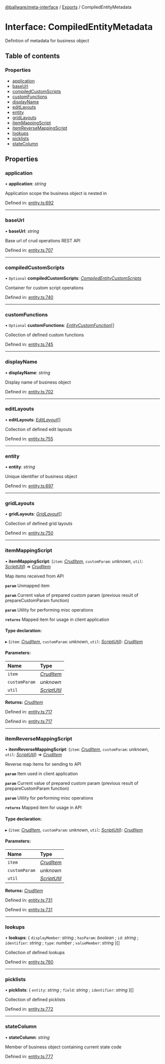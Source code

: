 [@ballware/meta-interface](../README.md) / [Exports](../modules.md) / CompiledEntityMetadata

# Interface: CompiledEntityMetadata

Defintion of metadata for business object

## Table of contents

### Properties

- [application](compiledentitymetadata.md#application)
- [baseUrl](compiledentitymetadata.md#baseurl)
- [compiledCustomScripts](compiledentitymetadata.md#compiledcustomscripts)
- [customFunctions](compiledentitymetadata.md#customfunctions)
- [displayName](compiledentitymetadata.md#displayname)
- [editLayouts](compiledentitymetadata.md#editlayouts)
- [entity](compiledentitymetadata.md#entity)
- [gridLayouts](compiledentitymetadata.md#gridlayouts)
- [itemMappingScript](compiledentitymetadata.md#itemmappingscript)
- [itemReverseMappingScript](compiledentitymetadata.md#itemreversemappingscript)
- [lookups](compiledentitymetadata.md#lookups)
- [picklists](compiledentitymetadata.md#picklists)
- [stateColumn](compiledentitymetadata.md#statecolumn)

## Properties

### application

• **application**: *string*

Application scope the business object is nested in

Defined in: [entity.ts:692](https://github.com/ballware/ballware-client/blob/37e08ea/packages/meta-interface/src/entity.ts#L692)

___

### baseUrl

• **baseUrl**: *string*

Base url of crud operations REST API

Defined in: [entity.ts:707](https://github.com/ballware/ballware-client/blob/37e08ea/packages/meta-interface/src/entity.ts#L707)

___

### compiledCustomScripts

• `Optional` **compiledCustomScripts**: [*CompiledEntityCustomScripts*](compiledentitycustomscripts.md)

Container for custom script operations

Defined in: [entity.ts:740](https://github.com/ballware/ballware-client/blob/37e08ea/packages/meta-interface/src/entity.ts#L740)

___

### customFunctions

• `Optional` **customFunctions**: [*EntityCustomFunction*](entitycustomfunction.md)[]

Collection of defined custom functions

Defined in: [entity.ts:745](https://github.com/ballware/ballware-client/blob/37e08ea/packages/meta-interface/src/entity.ts#L745)

___

### displayName

• **displayName**: *string*

Display name of business object

Defined in: [entity.ts:702](https://github.com/ballware/ballware-client/blob/37e08ea/packages/meta-interface/src/entity.ts#L702)

___

### editLayouts

• **editLayouts**: [*EditLayout*](editlayout.md)[]

Collection of defined edit layouts

Defined in: [entity.ts:755](https://github.com/ballware/ballware-client/blob/37e08ea/packages/meta-interface/src/entity.ts#L755)

___

### entity

• **entity**: *string*

Unique identifier of business object

Defined in: [entity.ts:697](https://github.com/ballware/ballware-client/blob/37e08ea/packages/meta-interface/src/entity.ts#L697)

___

### gridLayouts

• **gridLayouts**: [*GridLayout*](gridlayout.md)[]

Collection of defined grid layouts

Defined in: [entity.ts:750](https://github.com/ballware/ballware-client/blob/37e08ea/packages/meta-interface/src/entity.ts#L750)

___

### itemMappingScript

• **itemMappingScript**: (`item`: [*CrudItem*](cruditem.md), `customParam`: *unknown*, `util`: [*ScriptUtil*](scriptutil.md)) => [*CrudItem*](cruditem.md)

Map items received from API

**`param`** Unmapped item

**`param`** Current value of prepared custom param (previous result of prepareCustomParam function)

**`param`** Utility for performing misc operations

**`returns`** Mapped item for usage in client application

#### Type declaration:

▸ (`item`: [*CrudItem*](cruditem.md), `customParam`: *unknown*, `util`: [*ScriptUtil*](scriptutil.md)): [*CrudItem*](cruditem.md)

#### Parameters:

Name | Type |
:------ | :------ |
`item` | [*CrudItem*](cruditem.md) |
`customParam` | *unknown* |
`util` | [*ScriptUtil*](scriptutil.md) |

**Returns:** [*CrudItem*](cruditem.md)

Defined in: [entity.ts:717](https://github.com/ballware/ballware-client/blob/37e08ea/packages/meta-interface/src/entity.ts#L717)

Defined in: [entity.ts:717](https://github.com/ballware/ballware-client/blob/37e08ea/packages/meta-interface/src/entity.ts#L717)

___

### itemReverseMappingScript

• **itemReverseMappingScript**: (`item`: [*CrudItem*](cruditem.md), `customParam`: *unknown*, `util`: [*ScriptUtil*](scriptutil.md)) => [*CrudItem*](cruditem.md)

Reverse map items for sending to API

**`param`** Item used in client application

**`param`** Current value of prepared custom param (previous result of prepareCustomParam function)

**`param`** Utility for performing misc operations

**`returns`** Mapped item for usage in API

#### Type declaration:

▸ (`item`: [*CrudItem*](cruditem.md), `customParam`: *unknown*, `util`: [*ScriptUtil*](scriptutil.md)): [*CrudItem*](cruditem.md)

#### Parameters:

Name | Type |
:------ | :------ |
`item` | [*CrudItem*](cruditem.md) |
`customParam` | *unknown* |
`util` | [*ScriptUtil*](scriptutil.md) |

**Returns:** [*CrudItem*](cruditem.md)

Defined in: [entity.ts:731](https://github.com/ballware/ballware-client/blob/37e08ea/packages/meta-interface/src/entity.ts#L731)

Defined in: [entity.ts:731](https://github.com/ballware/ballware-client/blob/37e08ea/packages/meta-interface/src/entity.ts#L731)

___

### lookups

• **lookups**: { `displayMember`: *string* ; `hasParam`: *boolean* ; `id`: *string* ; `identifier`: *string* ; `type`: *number* ; `valueMember`: *string*  }[]

Collection of defined lookups

Defined in: [entity.ts:760](https://github.com/ballware/ballware-client/blob/37e08ea/packages/meta-interface/src/entity.ts#L760)

___

### picklists

• **picklists**: { `entity`: *string* ; `field`: *string* ; `identifier`: *string*  }[]

Collection of defined picklists

Defined in: [entity.ts:772](https://github.com/ballware/ballware-client/blob/37e08ea/packages/meta-interface/src/entity.ts#L772)

___

### stateColumn

• **stateColumn**: *string*

Member of business object containing current state code

Defined in: [entity.ts:777](https://github.com/ballware/ballware-client/blob/37e08ea/packages/meta-interface/src/entity.ts#L777)
